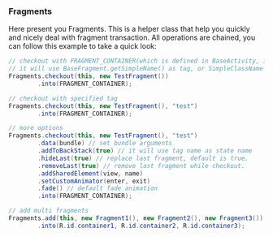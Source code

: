 ### Fragments
Here present you Fragments. This is a helper class that help you quickly and nicely deal with fragment transaction.
All operations are chained, you can follow this example to take a quick look:

```java
// checkout with FRAGMENT_CONTAINER(which is defined in BaseActivity, is R.id.fragment_container
// it will use BaseFragment.getSimpleName() as tag, or SimpleClassName if fallback.
Fragments.checkout(this, new TestFragment())
        .into(FRAGMENT_CONTAINER);

// checkout with specified tag
Fragments.checkout(this, new TestFragment(), "test")
        .into(FRAGMENT_CONTAINER);

// more options
Fragments.checkout(this, new TestFragment(), "test")
        .data(bundle) // set bundle arguments
        .addToBackStack(true) // it will use tag name as state name
        .hideLast(true) // replace last fragment, default is true.
        .removeLast(true) // remove last fragment while checkout.
        .addSharedElement(view, name)
        .setCustomAnimator(enter, exit)
        .fade() // default fade animation
        .into(FRAGMENT_CONTAINER);

// add multi fragments
Fragments.add(this, new Fragment1(), new Fragment2(), new Fragment3())
        .into(R.id.container1, R.id.container2, R.id.container3);
```
